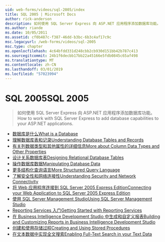 ```yaml
---
uid: web-forms/videos/sql-2005/index
title: SQL 2005 | Microsoft Docs
author: rick-anderson
description: 如何使用 SQL Server Express 向 ASP.NET 应用程序添加数据库功能。
ms.author: riande
ms.date: 10/05/2011
ms.assetid: cf0b487c-f387-46dd-b3bc-6b3c4af17c9c
msc.legacyurl: /web-forms/videos/sql-2005
msc.type: chapter
ms.openlocfilehash: 4c64bfdd331d248cbb2cb930d151bb42b787c413
ms.sourcegitcommit: 24b1f6decbb17bb22a45166e5fdb0845c65af498
ms.translationtype: MT
ms.contentlocale: zh-CN
ms.lasthandoff: 03/01/2019
ms.locfileid: "57023994"
---
```

<a name="sql-2005"></a><span data-ttu-id="fd4ab-103">SQL 2005</span><span class="sxs-lookup"><span data-stu-id="fd4ab-103">SQL 2005</span></span>
====================
> <span data-ttu-id="fd4ab-104">如何使用 SQL Server Express 向 ASP.NET 应用程序添加数据库功能。</span><span class="sxs-lookup"><span data-stu-id="fd4ab-104">How to work with SQL Server Express to add database capabilities to your ASP.NET applications.</span></span>


- [<span data-ttu-id="fd4ab-105">数据库是什么</span><span class="sxs-lookup"><span data-stu-id="fd4ab-105">What is a Database</span></span>](what-is-a-database.md)
- [<span data-ttu-id="fd4ab-106">理解数据库表和记录</span><span class="sxs-lookup"><span data-stu-id="fd4ab-106">Understanding Database Tables and Records</span></span>](understanding-database-tables-and-records.md)
- [<span data-ttu-id="fd4ab-107">有关列数据类型和其他属性的详细信息</span><span class="sxs-lookup"><span data-stu-id="fd4ab-107">More about Column Data Types and Other Properties</span></span>](more-about-column-data-types-and-other-properties.md)
- [<span data-ttu-id="fd4ab-108">设计关系数据库表</span><span class="sxs-lookup"><span data-stu-id="fd4ab-108">Designing Relational Database Tables</span></span>](designing-relational-database-tables.md)
- [<span data-ttu-id="fd4ab-109">操作数据库数据</span><span class="sxs-lookup"><span data-stu-id="fd4ab-109">Manipulating Database Data</span></span>](manipulating-database-data.md)
- [<span data-ttu-id="fd4ab-110">更多结构化查询语言</span><span class="sxs-lookup"><span data-stu-id="fd4ab-110">More Structured Query Language</span></span>](more-structured-query-language.md)
- [<span data-ttu-id="fd4ab-111">了解安全性和网络连接性</span><span class="sxs-lookup"><span data-stu-id="fd4ab-111">Understanding Security and Network Connectivity</span></span>](understanding-security-and-network-connectivity.md)
- [<span data-ttu-id="fd4ab-112">将 Web 应用程序连接到 SQL Server 2005 Express Edition</span><span class="sxs-lookup"><span data-stu-id="fd4ab-112">Connecting your Web Application to SQL Server 2005 Express Edition</span></span>](connecting-your-web-application-to-sql-server-2005-express-edition.md)
- [<span data-ttu-id="fd4ab-113">使用 SQL Server Management Studio</span><span class="sxs-lookup"><span data-stu-id="fd4ab-113">Using SQL Server Management Studio</span></span>](using-sql-server-management-studio.md)
- [<span data-ttu-id="fd4ab-114">Reporting Services 入门</span><span class="sxs-lookup"><span data-stu-id="fd4ab-114">Getting Started with Reporting Services</span></span>](getting-started-with-reporting-services.md)
- [<span data-ttu-id="fd4ab-115">在 Business Intelligence Development Studio 中生成和自定义报表</span><span class="sxs-lookup"><span data-stu-id="fd4ab-115">Building and Customizing Reports in Business Intelligence Development Studio</span></span>](building-and-customizing-reports-in-business-intelligence-development-studio.md)
- [<span data-ttu-id="fd4ab-116">创建和使用存储过程</span><span class="sxs-lookup"><span data-stu-id="fd4ab-116">Creating and Using Stored Procedures</span></span>](creating-and-using-stored-procedures.md)
- [<span data-ttu-id="fd4ab-117">在文本数据中实现全文搜索</span><span class="sxs-lookup"><span data-stu-id="fd4ab-117">Enabling Full-Text Search in your Text Data</span></span>](enabling-full-text-search-in-your-text-data.md)
